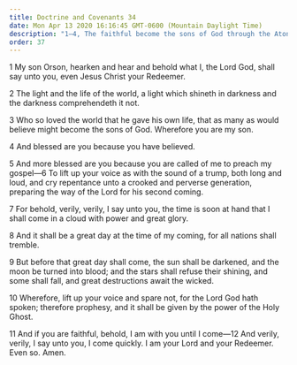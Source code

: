 ```yaml
---
title: Doctrine and Covenants 34
date: Mon Apr 13 2020 16:16:45 GMT-0600 (Mountain Daylight Time)
description: "1–4, The faithful become the sons of God through the Atonement; 5–9, The preaching of the gospel prepares the way for the Second Coming; 10–12, Prophecy comes by the power of the Holy Ghost."
order: 37
---
```


1 My son Orson, hearken and hear and behold what I, the Lord God, shall say unto you, even Jesus Christ your Redeemer.

2 The light and the life of the world, a light which shineth in darkness and the darkness comprehendeth it not.

3 Who so loved the world that he gave his own life, that as many as would believe might become the sons of God. Wherefore you are my son.

4 And blessed are you because you have believed.

5 And more blessed are you because you are called of me to preach my gospel—6 To lift up your voice as with the sound of a trump, both long and loud, and cry repentance unto a crooked and perverse generation, preparing the way of the Lord for his second coming.

7 For behold, verily, verily, I say unto you, the time is soon at hand that I shall come in a cloud with power and great glory.

8 And it shall be a great day at the time of my coming, for all nations shall tremble.

9 But before that great day shall come, the sun shall be darkened, and the moon be turned into blood; and the stars shall refuse their shining, and some shall fall, and great destructions await the wicked.

10 Wherefore, lift up your voice and spare not, for the Lord God hath spoken; therefore prophesy, and it shall be given by the power of the Holy Ghost.

11 And if you are faithful, behold, I am with you until I come—12 And verily, verily, I say unto you, I come quickly. I am your Lord and your Redeemer. Even so. Amen.
